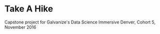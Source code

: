 # Take A Hike

Capstone project for Galvanize's Data Science Immersive
Denver, Cohort 5, November 2016

